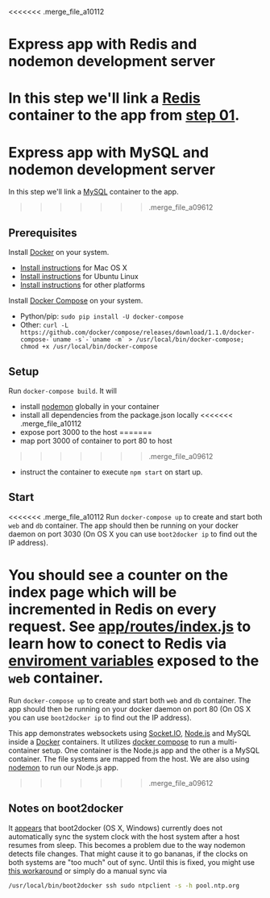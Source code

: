 <<<<<<< .merge_file_a10112
# Express app with Redis and nodemon development server

In this step we'll link a [Redis](http://redis.io/) container to the app from [step 01](https://github.com/b00giZm/docker-compose-nodejs-examples/tree/master/01-express-nodemon).
=======
# Express app with MySQL and nodemon development server

In this step we'll link a [MySQL](https://registry.hub.docker.com/_/mysql/) container to the app.
>>>>>>> .merge_file_a09612

## Prerequisites

Install [Docker](https://www.docker.com/) on your system.

* [Install instructions](https://docs.docker.com/installation/mac/) for Mac OS X
* [Install instructions](https://docs.docker.com/installation/ubuntulinux/) for Ubuntu Linux
* [Install instructions](https://docs.docker.com/installation/) for other platforms

Install [Docker Compose](http://docs.docker.com/compose/) on your system.

* Python/pip: `sudo pip install -U docker-compose`
* Other: ``curl -L https://github.com/docker/compose/releases/download/1.1.0/docker-compose-`uname -s`-`uname -m` > /usr/local/bin/docker-compose; chmod +x /usr/local/bin/docker-compose``
## Setup

Run `docker-compose build`. It will

* install [nodemon](https://github.com/remy/nodemon) globally in your container
* install all dependencies from the package.json locally
<<<<<<< .merge_file_a10112
* expose port 3000 to the host
=======
* map port 3000 of container to port 80 to host
>>>>>>> .merge_file_a09612
* instruct the container to execute `npm start` on start up.

## Start

<<<<<<< .merge_file_a10112
Run `docker-compose up` to create and start both `web` and `db` container. The app should then be running on your docker daemon on port 3030 (On OS X you can use `boot2docker ip` to find out the IP address).

You should see a counter on the index page which will be incremented in Redis on every request. See [app/routes/index.js](https://github.com/b00giZm/docker-compose-nodejs-examples/blob/master/02-express-redis-nodemon/app/routes/index.js) to learn how to conect to Redis via [enviroment variables](http://docs.docker.com/compose/env/) exposed to the `web` container.
=======
Run `docker-compose up` to create and start both `web` and `db` container. The app should then be running on your docker daemon on port 80 (On OS X you can use `boot2docker ip` to find out the IP address).

This app demonstrates websockets using [Socket.IO](http://www.socket.io), [Node.js](http://www.nodejs.org) and MySQL inside a [Docker](http://www.docker.com) containers. It utilizes [docker compose](https://docs.docker.com/compose/) to run a multi-container setup. One container is the Node.js app and the other is a MySQL container. The file systems are mapped from the host. We are also using [nodemon](http://nodemon.io/) to run our Node.js app.
>>>>>>> .merge_file_a09612

## Notes on boot2docker

It [appears](https://github.com/boot2docker/boot2docker/issues/290) that boot2docker (OS X, Windows) currently does not automatically sync the system clock with the host system after a host resumes from sleep. This becomes a problem due to the way nodemon detects file changes. That might cause it to go bananas, if the clocks on both systems are "too much" out of sync. Until this is fixed, you might use [this workaround](https://github.com/boot2docker/boot2docker/issues/290#issuecomment-62384209) or simply do a manual sync via

```bash
/usr/local/bin/boot2docker ssh sudo ntpclient -s -h pool.ntp.org
```
